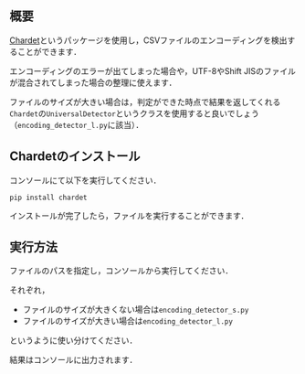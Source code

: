 ## 概要
[Chardet](https://pypi.org/project/chardet/)というパッケージを使用し，CSVファイルのエンコーディングを検出することができます．

エンコーディングのエラーが出てしまった場合や，UTF-8やShift JISのファイルが混合されてしまった場合の整理に使えます．

ファイルのサイズが大きい場合は，判定ができた時点で結果を返してくれる`Chardet`の`UniversalDetector`というクラスを使用すると良いでしょう（`encoding_detector_l.py`に該当）．

## Chardetのインストール
コンソールにて以下を実行してください．
```
pip install chardet
```
インストールが完了したら，ファイルを実行することができます．

## 実行方法
ファイルのパスを指定し，コンソールから実行してください．

それぞれ，
- ファイルのサイズが大きくない場合は`encoding_detector_s.py`
- ファイルのサイズが大きい場合は`encoding_detector_l.py`

というように使い分けてください．

結果はコンソールに出力されます．
